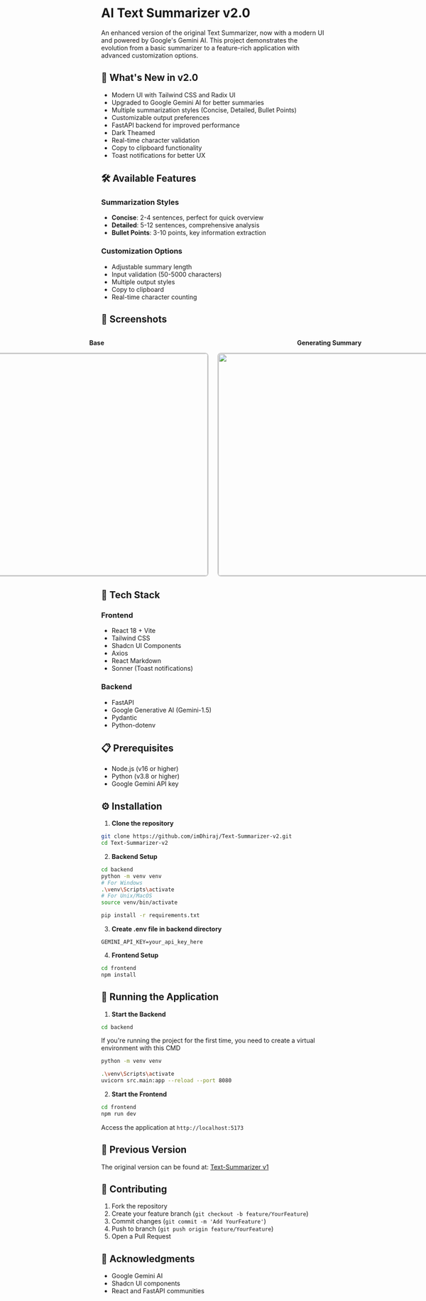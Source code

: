 # AI Text Summarizer v2.0

An enhanced version of the original Text Summarizer, now with a modern UI and powered by Google's Gemini AI. This project demonstrates the evolution from a basic summarizer to a feature-rich application with advanced customization options.

## 🚀 What's New in v2.0

- Modern UI with Tailwind CSS and Radix UI
- Upgraded to Google Gemini AI for better summaries
- Multiple summarization styles (Concise, Detailed, Bullet Points)
- Customizable output preferences
- FastAPI backend for improved performance
- Dark Theamed 
- Real-time character validation
- Copy to clipboard functionality
- Toast notifications for better UX


## 🛠️ Available Features

### Summarization Styles
- **Concise**: 2-4 sentences, perfect for quick overview
- **Detailed**: 5-12 sentences, comprehensive analysis
- **Bullet Points**: 3-10 points, key information extraction

### Customization Options
- Adjustable summary length
- Input validation (50-5000 characters)
- Multiple output styles
- Copy to clipboard
- Real-time character counting

## 📱 Screenshots

<div style="display: flex; gap: 20px; justify-content: center; align-items: flex-start;">
  <div style="text-align: center;">
    <p><strong>Base</strong></p>
    <img src="https://github.com/user-attachments/assets/f1be032c-9688-43c0-8ff1-ea290b89323e" width="500" style="border: 2px solid #ccc; border-radius: 8px;"/>
  </div>
  <div style="text-align: center;">
    <p><strong>Generating Summary</strong></p>
    <img src="https://github.com/user-attachments/assets/9d2f544b-c970-4278-9ff7-151325f18ae6" width="500" style="border: 2px solid #ccc; border-radius: 8px;"/>
  </div>
</div>




## 🔨 Tech Stack

### Frontend
- React 18 + Vite
- Tailwind CSS
- Shadcn UI Components
- Axios
- React Markdown
- Sonner (Toast notifications)

### Backend
- FastAPI
- Google Generative AI (Gemini-1.5)
- Pydantic
- Python-dotenv



## 📋 Prerequisites

- Node.js (v16 or higher)
- Python (v3.8 or higher)
- Google Gemini API key

## ⚙️ Installation

1. **Clone the repository**
```bash
git clone https://github.com/imDhiraj/Text-Summarizer-v2.git
cd Text-Summarizer-v2
```

2. **Backend Setup**
```bash
cd backend
python -m venv venv
# For Windows
.\venv\Scripts\activate
# For Unix/MacOS
source venv/bin/activate

pip install -r requirements.txt
```

3. **Create .env file in backend directory**
```env
GEMINI_API_KEY=your_api_key_here
```

4. **Frontend Setup**
```bash
cd frontend
npm install
```

## 🚀 Running the Application

1. **Start the Backend**
```bash
cd backend
```
If you're running the project for the first time, you need to create a virtual environment with this CMD
```bash
python -m venv venv
```
```bash
.\venv\Scripts\activate
uvicorn src.main:app --reload --port 8080
```

2. **Start the Frontend**
```bash
cd frontend
npm run dev
```

Access the application at `http://localhost:5173`

## 🔄 Previous Version

The original version can be found at: [Text-Summarizer v1](https://github.com/imDhiraj/Text-Summarizer)

## 🤝 Contributing

1. Fork the repository
2. Create your feature branch (`git checkout -b feature/YourFeature`)
3. Commit changes (`git commit -m 'Add YourFeature'`)
4. Push to branch (`git push origin feature/YourFeature`)
5. Open a Pull Request


## 🙏 Acknowledgments

- Google Gemini AI
- Shadcn UI components
- React and FastAPI communities
